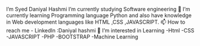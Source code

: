 I’m Syed Daniyal Hashmi
I’m currently studying Software engineering
🌱 I’m currently learning Programming language Python and also have knowledge in Web development languages like HTML ,CSS ,JAVASCRIPT.
📫 How to reach me - LinkedIn :Daniyal hashmi 
:muscle: I’m interested in Learning
-Html
-CSS
-JAVASCRIPT
-PHP
-BOOTSTRAP
-Machine Learning

